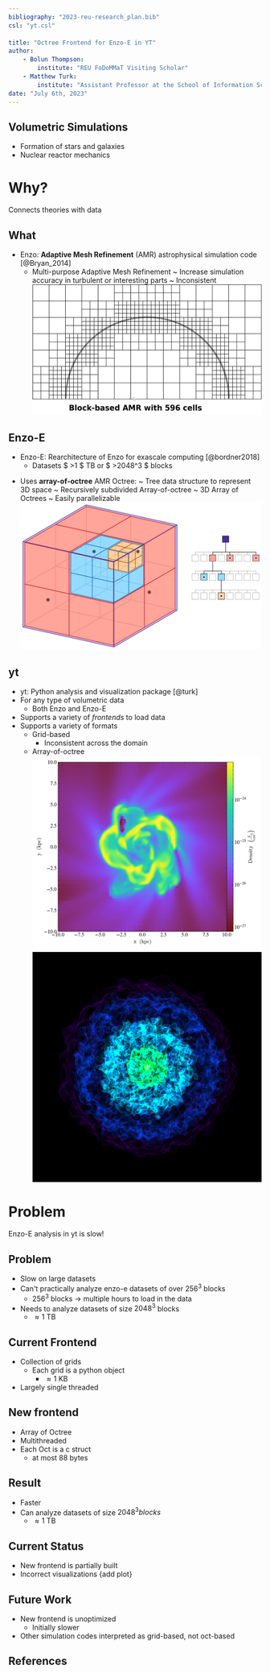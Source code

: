 ```yaml
---
bibliography: "2023-reu-research_plan.bib"
csl: "yt.csl"

title: "Octree Frontend for Enzo-E in YT"
author: 
    - Bolun Thompson:
        institute: "REU FoDoMMaT Visiting Scholar"
    - Matthew Turk:
        institute: "Assistant Professor at the School of Information Sciences"
date: "July 6th, 2023"
---
```


## Volumetric Simulations
- Formation of stars and galaxies
- Nuclear reactor mechanics
# Why?
Connects theories with data
## What
- Enzo: **Adaptive Mesh Refinement** (AMR) astrophysical simulation code
    [@Bryan_2014]
    - Multi-purpose
Adaptive Mesh Refinement
    ~ Increase simulation accuracy in turbulent or interesting parts
    ~ Inconsistent
![Block AMR](block_amr.png)
## Enzo-E
- Enzo-E: Rearchitecture of Enzo for exascale computing [@bordner2018]
    - Datasets $ >1 $ TB or $ >2048^3 $ blocks
<!-- - {if time mention Cello} -->
- Uses **array-of-octree** AMR
Octree:
    ~ Tree data structure to represent 3D space
    ~ Recursively subdivided
Array-of-octree
    ~ 3D Array of Octrees
    ~ Easily parallelizable
![Array of Octree AMR](apple_3d_octree.png)
## yt
- yt: Python analysis and visualization package [@turk]
- For any type of volumetric data 
    - Both Enzo and Enzo-E
- Supports a variety of *frontends* to load data
- Supports a variety of formats
    - Grid-based
        - Inconsistent across the domain
    - Array-of-octree
![Slice over z axis of density](galaxy0030_Slice_z_density.png)
![3D visualization of density](galaxy0030_3dviz.png)
# Problem
Enzo-E analysis in yt is slow!
## Problem
- Slow on large datasets
- Can't practically analyze enzo-e datasets of over $256^3$ blocks
    - $256^3$ blocks -> multiple hours to load in the data
- Needs to analyze datasets of size $2048^3$ blocks
    - $\approx 1$ TB
## Current Frontend
- Collection of grids
    - Each grid is a python object
        - $\approx 1$ KB
- Largely single threaded
## New frontend
- Array of Octree
- Multithreaded
- Each Oct is a c struct
    - at most 88 bytes
## Result
- Faster
- Can analyze datasets of size $2048^3 blocks$
    - $\approx 1$ TB
## Current Status
- New frontend is partially built
- Incorrect visualizations {add plot}
## Future Work
- New frontend is unoptimized
    - Initially slower
- Other simulation codes interpreted as grid-based, not oct-based
## References

